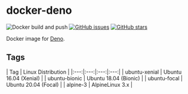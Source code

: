 # docker-deno

![Docker build and push](https://github.com/poad/docker-deno/workflows/Docker%20build%20and%20push/badge.svg)
[![GitHub issues](https://img.shields.io/github/issues/poad/docker-deno.svg "GitHub issues")](https://github.com/poad/docker-deno)
[![GitHub stars](https://img.shields.io/github/stars/poad/docker-deno.svg "GitHub stars")](https://github.com/poad/docker-deno)

Docker image for [Deno](https://deno.land).

## Tags

| Tag | Linux Distribution |
|:---:|:---:|:---:|:---:|
| ubuntu-xenial  | Ubuntu 16.04 (Xenial) |
| ubuntu-bionic  | Ubuntu 18.04 (Bionic) |
| ubuntu-focal   | Ubuntu 20.04 (Focal)  |
| alpine-3       | AlpineLinux 3.x       |

